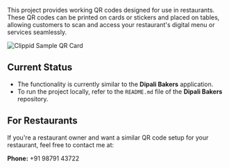 This project provides working QR codes designed for use in restaurants. These QR codes can be printed on cards or stickers and placed on tables, allowing customers to scan and access your restaurant's digital menu or services seamlessly.

![Clippid Sample QR Card](images/clippid-sample-qr-card.png)

## Current Status

- The functionality is currently similar to the **Dipali Bakers** application.
- To run the project locally, refer to the `README.md` file of the **Dipali Bakers** repository.

## For Restaurants

If you're a restaurant owner and want a similar QR code setup for your restaurant, feel free to contact me at:

**Phone:** +91 98791 43722
